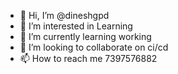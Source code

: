 - 👋 Hi, I’m @dineshgpd
- 👀 I’m interested in Learning 
- 🌱 I’m currently learning working
- 💞️ I’m looking to collaborate on ci/cd
- 📫 How to reach me 7397576882

<!---
dineshgpd/dineshgpd is a ✨ special ✨ repository because its `README.md` (this file) appears on your GitHub profile.
You can click the Preview link to take a look at your changes.
--->
